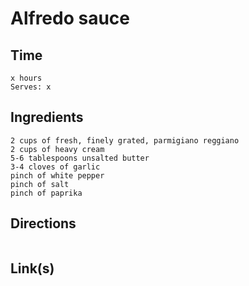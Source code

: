 # Alfredo sauce

## Time 
```
x hours
Serves: x
```

## Ingredients
```
2 cups of fresh, finely grated, parmigiano reggiano
2 cups of heavy cream
5-6 tablespoons unsalted butter
3-4 cloves of garlic
pinch of white pepper
pinch of salt
pinch of paprika
```


## Directions
```

```


## Link(s)
```

```
